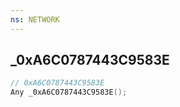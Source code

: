```yaml
---
ns: NETWORK
---
```

## _0xA6C0787443C9583E

```c
// 0xA6C0787443C9583E
Any _0xA6C0787443C9583E();
```

